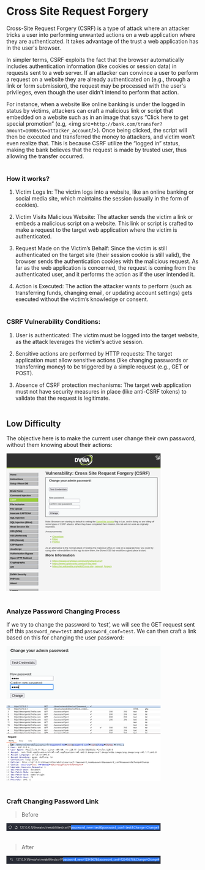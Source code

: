 # Cross Site Request Forgery

Cross-Site Request Forgery (CSRF) is a type of attack where an attacker tricks a user into performing unwanted actions on a web application where they are authenticated. It takes advantage of the trust a web application has in the user's browser. 

In simpler terms, CSRF exploits the fact that the browser automatically includes authentication information (like cookies or session data) in requests sent to a web server. If an attacker can convince a user to perform a request on a website they are already authenticated on (e.g., through a link or form submission), the request may be processed with the user's privileges, even though the user didn't intend to perform that action.

For instance, when a website like online banking is under the logged in status by victims, attackers can craft a malicious link or script that embedded on a website such as in an image that says “Click here to get special promotion” (e.g, <img src=`http://bank.com/transfer?amount=1000&to=attacker_account`/>). Once being clicked, the script will then be executed and transferred the money to attackers, and victim won’t even realize that. This is because CSRF utilize the “logged in” status, making the bank believes that the request is made by trusted user, thus allowing the transfer occurred.
<br><br>

### How it works?

1. Victim Logs In:
The victim logs into a website, like an online banking or social media site, which maintains the session (usually in the form of cookies).

2. Victim Visits Malicious Website:
The attacker sends the victim a link or embeds a malicious script on a website. This link or script is crafted to make a request to the target web application where the victim is authenticated.

3. Request Made on the Victim’s Behalf:
Since the victim is still authenticated on the target site (their session cookie is still valid), the browser sends the authentication cookies with the malicious request. As far as the web application is concerned, the request is coming from the authenticated user, and it performs the action as if the user intended it.

4. Action is Executed:
The action the attacker wants to perform (such as transferring funds, changing email, or updating account settings) gets executed without the victim’s knowledge or consent.
<br><br>

### CSRF Vulnerability Conditions:

1.	User is authenticated: The victim must be logged into the target website, as the attack leverages the victim's active session.

2.	Sensitive actions are performed by HTTP requests: The target application must allow sensitive actions (like changing passwords or transferring money) to be triggered by a simple request (e.g., GET or POST).
  
3.	Absence of CSRF protection mechanisms: The target web application must not have security measures in place (like anti-CSRF tokens) to validate that the request is legitimate.
<br><br>

## Low Difficulty

The objective here is to make the current user change their own password, without them knowing about their actions:

<img src="./Screenshots/Screenshot1.png" width=80% height=80%><br><br>

### Analyze Password Changing Process

If we try to change the password to ‘test’, we will see the GET request sent off this `password_new=test` and `password_conf=test`. We can then craft a link based on this for changing the user password:

<img src="./Screenshots/Screenshot2.png" width=80% height=80%>

<img src="./Screenshots/Screenshot3.png" width=80% height=80%><br><br>

### Craft Changing Password Link

> Before

<img src="./Screenshots/Screenshot4.png" width=80% height=80%><br><br>

> After

<img src="./Screenshots/Screenshot5.png" width=80% height=80%><br><br>
